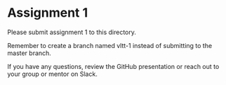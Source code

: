 # Assignment 1

Please submit assignment 1 to this directory.

Remember to create a branch named vltt-1 
instead of submitting to the master branch.

If you have any questions, review the GitHub presentation or reach
out to your group or mentor on Slack.
